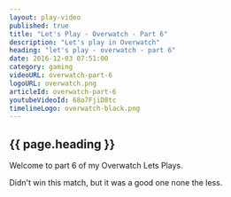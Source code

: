 ```yaml
---
layout: play-video
published: true
title: "Let's Play - Overwatch - Part 6"
description: "Let's play in Overwatch"
heading: "let's play - overwatch - part 6"
date: 2016-12-03 07:51:00
category: gaming
videoURL: overwatch-part-6
logoURL: overwatch.png
articleId: overwatch-part-6
youtubeVideoId: 68o7FjiD8tc
timelineLogo: overwatch-black.png
---
```


## {{ page.heading }}

<p>Welcome to part 6 of my Overwatch Lets Plays.</p>

<p>Didn't win this match, but it was a good one none the less.</p>